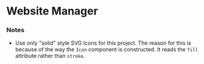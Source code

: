 # Website Manager

### Notes

- Use only "solid" style SVG Icons for this project. The reason for this is because of the way the `Icon` component is constructed. It reads the `fill` attribute rather than `stroke`.
